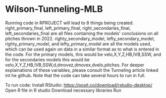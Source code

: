 # Wilson-Tunneling-MLB

Running code in RPROJECT will lead to 8 things being created. right_primary_final, left_primary_final, right_secondaries_final, left_secondaries_final are all files containing the models' conclusions on all pitches thrown in 2022. righty_secondary_model, lefty_secondary_model, righty_primary_model, and lefty_primary_model are all the models used, which can be used again on data in a similar format as to what is entered in the code. For the primary models, this would be velo,X,Y,Z,HB,IVB,SSW, and for the secondaries models this would be velo,X,Y,Z,HB,IVB,SSW,d,dmovez,dmovex,dvelo,pitches. For deeper explainations of these variables, please consult the Tunneling article linked int he github. Note that the code can take several hours to run in full.

To run code:
Install RStudio: https://posit.co/download/rstudio-desktop/
Open R file in R studio
Download necessary libraries
Run
